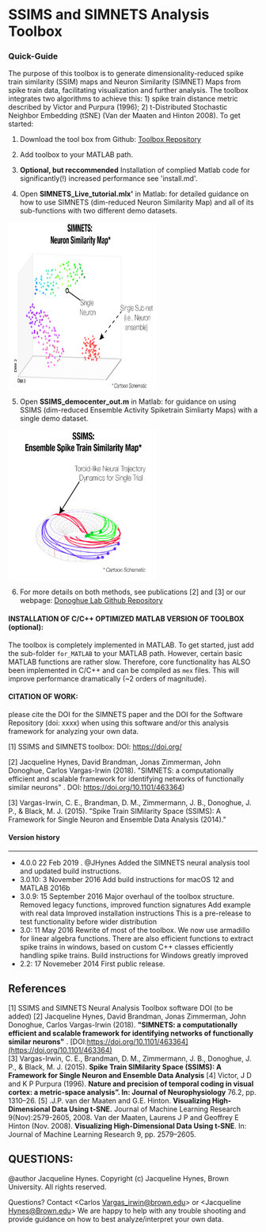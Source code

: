 
# SSIMS and SIMNETS Analysis Toolbox

### Quick-Guide ####
The purpose of this toolbox is to generate dimensionality-reduced spike train similarity (SSIM) maps and Neuron Similarity (SIMNET) Maps from spike train data, facilitating visualization and further analysis. The toolbox integrates two algorithms to achieve this: 1) spike train distance metric described by Victor and Purpura (1996); 2) t-Distributed Stochastic Neighbor Embedding (tSNE) (Van der Maaten and Hinton 2008). To get started: 

1. Download the tool box from Github: [Toolbox Repository](https://github.com/DonoghueLab/SIMNETS) 

2. Add toolbox to your MATLAB path.

3. **Optional, but reccommended** Installation of complied Matlab code for significantly(!) increased performance see 'install.md'. 

4. Open **SIMNETS_Live_tutorial.mlx'** in Matlab: for detailed guidance on how to use SIMNETS (dim-reduced Neuron Similarity Map) and all of its sub-functions with two different demo datasets. 

<img  align="center" src="images/SIMNETS_and_SSIMS_image-01.png" alt="Fig 1. SIMNETS" class="inline" width="300" height="340">

5. Open **SSIMS_democenter_out.m** in Matlab: for guidance on using SSIMS (dim-reduced Ensemble Activity Spiketrain Simliarty Maps) with a single demo dataset.  

<img align="center" src="images/SIMNETS_and_SSIMS_image-02.png" alt="Fig 2. SSIMS" class="inline" width="300" height="305">

6. For more details on both methods, see publications [2] and [3] or our webpage: [Donoghue Lab Github Repository](https://donoghuelab.github.io/SSIMS-and-SIMNETS-Analysis-Toolbox/) 



#### INSTALLATION OF C/C++ OPTIMIZED MATLAB VERSION OF TOOLBOX (optional): ####
The toolbox is completely implemented in MATLAB. To get started, just add the sub-folder `for_MATLAB` to your MATLAB path. However, certain basic MATLAB functions are rather slow. Therefore, core functionality has ALSO been implemented in C/C++ and can be compiled as `mex` files. This will improve performance dramatically (~2 orders of magnitude). 

#### CITATION OF WORK: ####
please cite the DOI for the SIMNETS paper and the DOI for the Software Repository (doi: xxxx) when using this software and/or this analysis framework for analyzing your own data. 

[1] SSIMS and SIMNETS toolbox: DOI: https://doi.org/  

[2] Jacqueline Hynes, David Brandman,  Jonas Zimmerman, John Donoghue, Carlos Vargas-Irwin (2018). "SIMNETS: a computationally efficient and scalable framework for identifying networks of functionally similar neurons" . DOI: https://doi.org/10.1101/463364) 

[3] Vargas-Irwin, C. E., Brandman, D. M., Zimmermann, J. B., Donoghue, J. P., & Black, M. J. (2015).  "Spike Train SIMilarity Space (SSIMS): A Framework for Single Neuron and Ensemble Data Analysis (2014)."



#### Version history ####
------------------------

*   4.0.0  22 Feb 2019 . @JHynes
  Added the SIMNETS neural analysis tool and updated build instructions. 
*   3.0.10: 3 November 2016
  Add build instructions for macOS 12 and MATLAB 2016b
*   3.0.9:  15 September 2016
  Major overhaul of the toolbox structure.
  Removed legacy functions, improved function signatures
  Add example with real data
  Improved installation instructions
  This is a pre-release to test functionality before wider distribution
*   3.0:    11 May 2016
	Rewrite of most of the toolbox. We now use armadillo for linear algebra functions.
	There are also efficient functions to extract spike trains in windows, based
	on custom C++ classes efficiently handling spike trains.
	Build instructions for Windows greatly improved
*   2.2:    17 Novemeber 2014
    First public release.


References
----------
[1] SSIMS and SIMNETS Neural Analysis Toolbox software DOI (to be added)
[2] Jacqueline Hynes, David Brandman,  Jonas Zimmerman, John Donoghue, Carlos Vargas-Irwin (2018). **"SIMNETS: a computationally efficient and scalable framework for identifying networks of functionally similar neurons"** . [DOI:https://doi.org/10.1101/463364](https://doi.org/10.1101/463364)       
[3] Vargas-Irwin, C. E., Brandman, D. M., Zimmermann, J. B., Donoghue, J. P., & Black, M. J. (2015).  **Spike Train SIMilarity Space (SSIMS): A Framework for Single Neuron and Ensemble Data Analysis** 
[4] Victor, J D and K P Purpura (1996). **Nature and precision of temporal coding in visual cortex: a metric-space analysis”. In: Journal of Neurophysiology** 76.2, pp. 1310–26.
[5] .J.P. van der Maaten and G.E. Hinton. **Visualizing High-Dimensional Data Using t-SNE.** Journal of Machine Learning Research 9(Nov):2579-2605, 2008.
Van der Maaten, Laurens J P and Geoffrey E Hinton (Nov. 2008). **Visualizing High-Dimensional Data Using t-SNE**. In: Journal of Machine Learning Research 9, pp. 2579–2605.


## QUESTIONS: 
@author Jacqueline Hynes. Copyright (c) Jacqueline Hynes, Brown University. All rights reserved.

Questions? Contact <Carlos Vargas_irwin@brown.edu> or <Jacqueline Hynes@Brown.edu>
We are happy to help with any trouble shooting and provide guidance on how to best analyze/interpret your own data.


